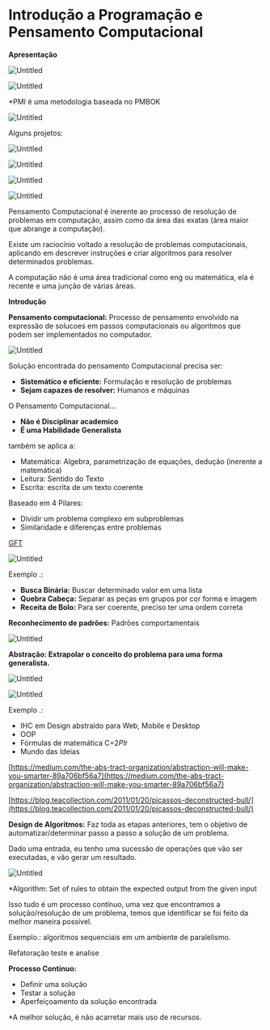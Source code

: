 # Introdução a Programação e Pensamento Computacional

**Apresentação**

![Untitled](Introduc%CC%A7a%CC%83o%20a%20Programac%CC%A7a%CC%83o%20e%20Pensamento%20Computac%20212dd36ddde04210b48ab969f48a52da/Untitled.png)

![Untitled](Introduc%CC%A7a%CC%83o%20a%20Programac%CC%A7a%CC%83o%20e%20Pensamento%20Computac%20212dd36ddde04210b48ab969f48a52da/Untitled%201.png)

*PMI é uma metodologia baseada no PMBOK

![Untitled](Introduc%CC%A7a%CC%83o%20a%20Programac%CC%A7a%CC%83o%20e%20Pensamento%20Computac%20212dd36ddde04210b48ab969f48a52da/Untitled%202.png)

Alguns projetos:

![Untitled](Introduc%CC%A7a%CC%83o%20a%20Programac%CC%A7a%CC%83o%20e%20Pensamento%20Computac%20212dd36ddde04210b48ab969f48a52da/Untitled%203.png)

![Untitled](Introduc%CC%A7a%CC%83o%20a%20Programac%CC%A7a%CC%83o%20e%20Pensamento%20Computac%20212dd36ddde04210b48ab969f48a52da/Untitled%204.png)

![Untitled](Introduc%CC%A7a%CC%83o%20a%20Programac%CC%A7a%CC%83o%20e%20Pensamento%20Computac%20212dd36ddde04210b48ab969f48a52da/Untitled%205.png)

 

![Untitled](Introduc%CC%A7a%CC%83o%20a%20Programac%CC%A7a%CC%83o%20e%20Pensamento%20Computac%20212dd36ddde04210b48ab969f48a52da/Untitled%206.png)

Pensamento Computacional é inerente ao processo de resolução de problemas em computação, assim como da área das exatas (área maior que abrange a computação).

Existe um raciocínio voltado a resolução de problemas computacionais, aplicando em descrever instruções e criar algoritmos para resolver determinados problemas.

A computação não é uma área tradicional como eng ou matemática, ela é recente e uma junção de várias áreas.

**Introdução** 

**Pensamento computacional:** Processo de pensamento envolvido na expressão de solucoes em passos computacionais ou algoritmos que podem ser implementados no computador.

![Untitled](Introduc%CC%A7a%CC%83o%20a%20Programac%CC%A7a%CC%83o%20e%20Pensamento%20Computac%20212dd36ddde04210b48ab969f48a52da/Untitled%207.png)

Solução encontrada do pensamento Computacional precisa ser:

- **Sistemático e eficiente:** Formulação e resolução de problemas
- **Sejam capazes de resolver:** Humanos e máquinas

O Pensamento Computacional...

- **Não é Disciplinar academico**
- **É uma Habilidade Generalista**

também se aplica a:

- Matemática: Algebra, parametrização de equações, dedução (inerente a matemática)
- Leitura: Sentido do Texto
- Escrita: escrita de um texto coerente

Baseado em 4 Pilares:

- Dividir um problema complexo em subproblemas
- Similaridade e diferenças entre problemas

[GFT](Introduc%CC%A7a%CC%83o%20a%20Programac%CC%A7a%CC%83o%20e%20Pensamento%20Computac%20212dd36ddde04210b48ab969f48a52da/GFT.txt)

![Untitled](Introduc%CC%A7a%CC%83o%20a%20Programac%CC%A7a%CC%83o%20e%20Pensamento%20Computac%20212dd36ddde04210b48ab969f48a52da/Untitled%208.png)

Exemplo .:

- **Busca Binária:** Buscar determinado valor em uma lista
- **Quebra Cabeça:** Separar as peças em grupos por cor forma e imagem
- **Receita de Bolo:** Para ser coerente, preciso ter uma ordem correta

**Reconhecimento de padrões:** Padrões comportamentais

![Untitled](Introduc%CC%A7a%CC%83o%20a%20Programac%CC%A7a%CC%83o%20e%20Pensamento%20Computac%20212dd36ddde04210b48ab969f48a52da/Untitled%209.png)

**Abstração: Extrapolar o conceito do problema para uma forma generalista.**

![Untitled](Introduc%CC%A7a%CC%83o%20a%20Programac%CC%A7a%CC%83o%20e%20Pensamento%20Computac%20212dd36ddde04210b48ab969f48a52da/Untitled%2010.png)

![Untitled](Introduc%CC%A7a%CC%83o%20a%20Programac%CC%A7a%CC%83o%20e%20Pensamento%20Computac%20212dd36ddde04210b48ab969f48a52da/Untitled%2011.png)

Exemplo .:

- IHC em Design abstraído para Web, Mobile e Desktop
- OOP
- Fórmulas de matemática C=2*PI*r
- Mundo das Ideias

[https://medium.com/the-abs-tract-organization/abstraction-will-make-you-smarter-89a706bf56a7](https://medium.com/the-abs-tract-organization/abstraction-will-make-you-smarter-89a706bf56a7)

[https://blog.teacollection.com/2011/01/20/picassos-deconstructed-bull/](https://blog.teacollection.com/2011/01/20/picassos-deconstructed-bull/)

**Design de Algoritmos:** Faz toda as etapas anteriores, tem o objetivo de automatizar/determinar passo a passo a solução de um problema. 

Dado uma entrada, eu tenho uma sucessão de operações que vão ser executadas, e vão gerar um resultado.

![Untitled](Introduc%CC%A7a%CC%83o%20a%20Programac%CC%A7a%CC%83o%20e%20Pensamento%20Computac%20212dd36ddde04210b48ab969f48a52da/Untitled%2012.png)

*Algorithm: Set of rules to obtain the expected output from the given input

Isso tudo é um processo contínuo, uma vez que encontramos a solução/resolução de um problema, temos que identificar se foi feito da melhor maneira possível.

Exemplo.: algoritmos sequenciais em um ambiente de paralelismo.

Refatoração teste e analise

**Processo Contínuo:**

- Definir uma solução
- Testar a solução
- Aperfeiçoamento da solução encontrada

*A melhor solução, é não acarretar mais uso de recursos.